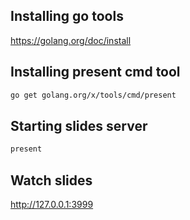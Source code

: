 ## Installing go tools
https://golang.org/doc/install

## Installing present cmd tool

```bash
go get golang.org/x/tools/cmd/present
```

## Starting slides server
``` bash
present
```

## Watch slides
http://127.0.0.1:3999

